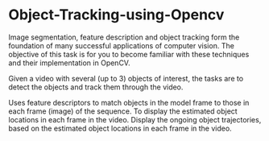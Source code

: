 # Object-Tracking-using-Opencv
Image segmentation, feature description and object tracking form the foundation of many successful applications of computer vision. The objective of this task is for you to become familiar with these techniques and their implementation in OpenCV.

Given a video with several (up to 3) objects of interest, the tasks are to detect the objects and track them through the video.

Uses feature descriptors to match objects in the model frame to those in each frame (image) of the sequence.
To display the estimated object locations in each frame in the video.
Display the ongoing object trajectories, based on the estimated object locations in each frame in the video.


